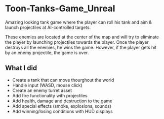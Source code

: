 # Toon-Tanks-Game_Unreal
Amazing looking tank game where the player can roll his tank and aim &amp; launch projectiles at AI-controlled targets. 

These enemies are located at the center of the map and will try to eliminate the player by launching projectiles towards the player. Once the player destroys all the enemies, he wins the game. However, if the player gets hit by an enemy projectile, the game is over.

## What I did
  * Create a tank that can move thourghout the world
  * Handle input (WASD, mouse click)
  * Create an enemy turret asset
  * Add fire functionality with projectiles
  * Add health, damage and destruction to the game
  * Add special effects (smoke, explosions, sounds)
  * Add winning/losing conditions with HUD displays
